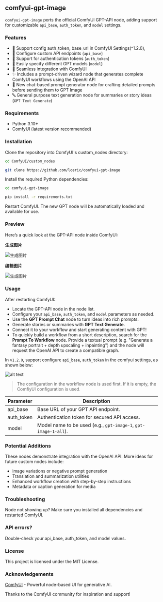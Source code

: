 ## comfyui-gpt-image

`comfyui-gpt-image` ports the official ComfyUI GPT-API node, adding support for customizable `api_base`, `auth_token`, and `model` settings.

### Features
- 🎸 Support config auth_token, base_url in ComfyUI Settings(^1.2.0),
- 🎸 Configure custom API endpoints (`api_base`)
- 🎸 Support for authentication tokens (`auth_token`)
- 🎸 Easily specify different GPT models (`model`)
- 🎸 Seamless integration with ComfyUI
- ✨ Includes a prompt-driven wizard node that generates complete ComfyUI
  workflows using the OpenAI API
- 💬 New chat-based prompt generator node for crafting detailed prompts
  before sending them to GPT Image
- 🔤 General purpose text generation node for summaries or story ideas
  (`GPT Text Generate`)

### Requirements

- Python 3.10+
- ComfyUI (latest version recommended)

### Installation

Clone the repository into ComfyUI's custom_nodes directory:

```bash
cd ComfyUI/custom_nodes

git clone https://github.com/lceric/comfyui-gpt-image
```

Install the required Python dependencies:

```bash
cd comfyui-gpt-image

pip install -r requirements.txt
```

Restart ComfyUI. The new GPT node will be automatically loaded and available for use.

### Preview

Here’s a quick look at the GPT-API node inside ComfyUI:

**生成图片**

![生成图片](example/gpt-image.png)

**编辑图片**

![生成图片](example/gpt-image-mask.png)

### Usage

After restarting ComfyUI:

- Locate the GPT-API node in the node list.
- Configure your `api_base`, `auth_token`, and `model` parameters as needed.
- Use the **GPT Prompt Chat** node to turn ideas into rich prompts.
- Generate stories or summaries with **GPT Text Generate**.
- Connect it to your workflow and start generating content with GPT!
- To quickly build a workflow from a short description, search for the
  **Prompt To Workflow** node. Provide a textual prompt (e.g. "Generate a fantasy
  portrait + depth upscaling + inpainting") and the node will request the OpenAI
  API to create a compatible graph.

In `v1.2.0`, support configure `api_base`, `auth_token` in the comfyui settings, as shown below:

![alt text](./example/comfyui-settings.png)

> The configuration in the workflow node is used first. If it is empty, the ComfiyUI configuration is used.

| Parameter   | Description                                           |
|-------------|-------------------------------------------------------|
| api_base    | Base URL of your GPT API endpoint.                   |
| auth_token  | Authentication token for secured API access.         |
| model       | Model name to be used (e.g., `gpt-image-1`, `gpt-image-1-all`). |

### Potential Additions

These nodes demonstrate integration with the OpenAI API. More ideas for future
custom nodes include:

- Image variations or negative prompt generation
- Translation and summarization utilities
- Enhanced workflow creation with step-by-step instructions
- Metadata or caption generation for media

### Troubleshooting

Node not showing up?
Make sure you installed all dependencies and restarted ComfyUI.

### API errors?

Double-check your api_base, auth_token, and model values.

### License

This project is licensed under the MIT License.

### Acknowledgements

[ComfyUI](https://www.comfy.org/zh-cn/) - Powerful node-based UI for generative AI.

Thanks to the ComfyUI community for inspiration and support!
